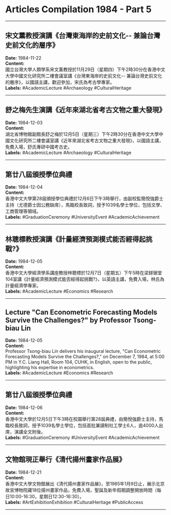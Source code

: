 # Articles Compilation 1984 - Part 5

---

## 宋文薰教授演講《台灣東海岸的史前文化-- 兼論台灣史前文化的層序》  
**Date:** 1984-11-22  
**Content:**  
國立台灣大學人類學系宋文薰教授於11月29日（星期四）下午2時30分在香港中文大學中國文化研究所二樓會議室講《台灣東海岸的史前文化-- 兼論台灣史前文化的層序》，以國語主講，歡迎參加，宋氏為考古學專家。  
**Labels:** #AcademicLecture #Archaeology #CulturalHeritage  

---

## 舒之梅先生演講《近年來湖北省考古文物之重大發現》  
**Date:** 1984-12-03  
**Content:**  
湖北省博物館副館長舒之梅於12月5日（星期三）下午2時30分在香港中文大學中國文化研究所二樓會議室講《近年來湖北省考古文物之重大發現》，以國語主講，免費入場，舒氏專研中國考古史。  
**Labels:** #AcademicLecture #Archaeology #CulturalHeritage  

---

## 第廿八屆頒授學位典禮  
**Date:** 1984-12-04  
**Content:**  
香港中文大學第28屆頒授學位典禮於12月6日下午3時舉行，由副校監簡悅強爵士主持（尤德爵士因公務缺席），馬臨校長致詞，授予1039名學士學位，包括文學、工商管理等領域。  
**Labels:** #GraduationCeremony #UniversityEvent #AcademicAchievement  

---

## 林聰標教授演講《計量經濟預測模式能否經得起挑戰?》  
**Date:** 1984-12-05  
**Content:**  
香港中文大學經濟學系講座教授林聰標於12月7日（星期五）下午5時在梁銶琚堂104室講《計量經濟預測模式能否經得起挑戰?》，以英語主講，免費入場，林氏為計量經濟學專家。  
**Labels:** #AcademicLecture #Economics #Research  

---

## Lecture "Can Econometric Forecasting Models Survive the Challenges?" by Professor Tsong-biau Lin  
**Date:** 1984-12-05  
**Content:**  
Professor Tsong-biau Lin delivers his inaugural lecture, "Can Econometric Forecasting Models Survive the Challenges?," on December 7, 1984, at 5:00 PM in Y.C. Liang Hall, Room 104, CUHK, in English, open to the public, highlighting his expertise in econometrics.  
**Labels:** #AcademicLecture #Economics #Research  

---

## 第廿八屆頒授學位典禮  
**Date:** 1984-12-06  
**Content:**  
香港中文大學於12月5日下午3時在校園舉行第28屆典禮，由簡悅強爵士主持，馬臨校長致詞，授予1039名學士學位，包括首批兼讀制社工學士6人，逾4000人出席，演講全文附後。  
**Labels:** #GraduationCeremony #UniversityEvent #AcademicAchievement  

---

## 文物館現正舉行《清代揚州畫家作品展》  
**Date:** 1984-12-21  
**Content:**  
香港中文大學文物館展出《清代揚州畫家作品展》，至1985年1月9日止，展示北京故宮博物院藏18位揚州畫家作品，免費入場，聖誕及新年假期調整開放時間（每日10:00-16:30，星期日12:30-16:30）。  
**Labels:** #ArtExhibitionExhibition #CulturalHeritage #PublicAccess  

---